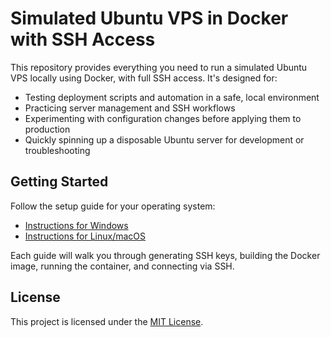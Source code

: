 # Simulated Ubuntu VPS in Docker with SSH Access

This repository provides everything you need to run a simulated Ubuntu VPS locally using Docker, with full SSH access. It's designed for:

- Testing deployment scripts and automation in a safe, local environment
- Practicing server management and SSH workflows
- Experimenting with configuration changes before applying them to production
- Quickly spinning up a disposable Ubuntu server for development or troubleshooting

## Getting Started

Follow the setup guide for your operating system:

- [Instructions for Windows](./instructions.windows.md)
- [Instructions for Linux/macOS](./instructions.linux-mac.md)

Each guide will walk you through generating SSH keys, building the Docker image, running the container, and connecting via SSH.

## License

This project is licensed under the [MIT License](./LICENSE).

